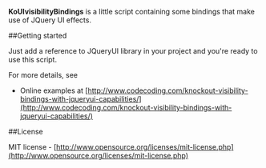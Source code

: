 **KoUIvisibilityBindings** is a little script containing some bindings that make use of JQuery UI effects.

##Getting started

Just add a reference to JQueryUI library in your project and you're ready to use this script.

For more details, see

 * Online examples at [http://www.codecoding.com/knockout-visibility-bindings-with-jqueryui-capabilities/](http://www.codecoding.com/knockout-visibility-bindings-with-jqueryui-capabilities/)

##License

MIT license - [http://www.opensource.org/licenses/mit-license.php](http://www.opensource.org/licenses/mit-license.php)